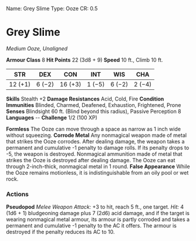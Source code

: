 Name: Grey Slime
Type: Ooze
CR: 0.5

# Grey Slime
_Medium Ooze, Unaligned_

**Armour Class** 8
**Hit Points** 22 (3d8 + 9)
**Speed** 10 ft., Climb 10 ft.

| STR     | DEX     | CON     | INT     | WIS     | CHA     |
|---------|---------|---------|---------|---------|---------|
| 12 (+1) | 6 (−2)  | 16 (+3) | 1 (−5)  | 6 (−2) |  2 (−4)  |

**Skills** Stealth +2
**Damage Resistances** Acid, Cold, Fire
**Condition Immunities** Blinded, Charmed, Deafened, Exhaustion, Frightened, Prone
**Senses** Blindsight 60 ft. (Blind beyond this radius), Passive Perception 8
**Languages** --
**Challenge** 1/2 (100 XP)

**Formless** The Ooze can move through a space as narrow as 1 inch wide without squeezing.
**Corrode Metal** Any nonmagical weapon made of metal that strikes the Ooze corrodes. After dealing damage, the weapon takes a permanent and cumulative -1 penalty to damage rolls. If its penalty drops to -5, the weapon is destroyed. Nonmagical ammunition made of metal that strikes the Ooze is destroyed after dealing damage.
The Ooze can eat through 2-inch-thick, nonmagical metal in 1 round.
**False Appearance** While the Ooze remains motionless, it is indistinguishable from an oily pool or wet rock.

### Actions
**Pseudopod** _Melee Weapon Attack:_ +3 to hit, reach 5 ft., one target. _Hit:_ 4 (1d6 + 1) bludgeoning damage plus 7 (2d6) acid damage, and if the target is wearing nonmagical metal armour, its armour is partly corroded and takes a permanent and cumulative -1 penalty to the AC it offers. The armour is destroyed if the penalty reduces its AC to 10.